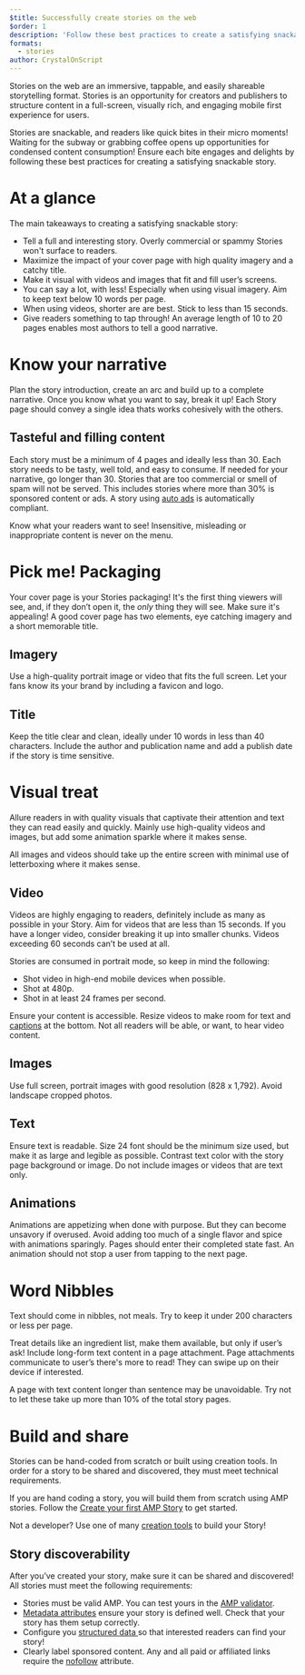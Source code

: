 ```yaml
---
$title: Successfully create stories on the web
$order: 1
description: 'Follow these best practices to create a satisfying snackable story'
formats:
  - stories
author: CrystalOnScript
---
```


Stories on the web are an immersive, tappable, and easily shareable storytelling format. Stories is an opportunity for creators and publishers to structure content in a full-screen, visually rich, and engaging mobile first experience for users.  

Stories are snackable, and readers like quick bites in their micro moments! Waiting for the subway or grabbing coffee opens up opportunities for condensed content consumption! Ensure each bite engages and delights by following these best practices for creating a satisfying snackable story.


# At a glance

The main takeaways to creating a satisfying snackable story:


*   Tell a full and interesting story. Overly commercial or spammy Stories won't surface to readers.
*   Maximize the impact of your cover page with high quality imagery and a catchy title.
*   Make it visual with videos and images that fit and fill user’s screens.
*   You can say a lot, with less! Especially when using visual imagery. Aim to keep text below 10 words per page.
*   When using videos, shorter are are best. Stick to less than 15 seconds.
*   Give readers something to tap through! An average length of 10 to 20 pages enables most authors to tell a good narrative.


# Know your narrative 

Plan the story introduction, create an arc and build up to a complete narrative. Once you know what you want to say, break it up! Each Story page should convey a single idea thats works cohesively with the others. 


## Tasteful and filling content

Each story must be a minimum of 4 pages and ideally less than 30. Each story needs to be tasty, well told, and easy to consume. If needed for your narrative, go longer than 30. Stories that are too commercial or smell of spam will not be served. This includes stories where more than 30% is sponsored content or ads. A story using [auto ads](../develop/advertise_amp_stories.md?format=stories) is automatically compliant.

Know what your readers want to see! Insensitive, misleading or inappropriate content is never on the menu. 


# Pick me! Packaging

Your cover page is your Stories packaging! It's the first thing viewers will see, and, if they don’t open it, the _only_ thing they will see. Make sure it's appealing! A good cover page has two elements, eye catching imagery and a short memorable title. 


## Imagery

Use a high-quality portrait image or video that fits the full screen. Let your fans know its your brand by including a favicon and logo. 


## Title

Keep the title clear and clean, ideally under 10 words in less than 40 characters. Include the author and publication name and add a publish date if the story is time sensitive.


# Visual treat

Allure readers in with quality visuals that captivate their attention and text they can read easily and quickly. Mainly use high-quality videos and images, but add some animation sparkle where it makes sense. 

All images and videos should take up the entire screen with minimal use of letterboxing where it makes sense. 


## Video

Videos are highly engaging to readers, definitely include as many as possible in your Story. Aim for videos that are less than 15 seconds. If you have a longer video, consider breaking it up into smaller chunks. Videos exceeding 60 seconds can’t be used at all. 

Stories are consumed in portrait mode, so keep in mind the following:



*   Shot video in high-end mobile devices when possible. 
*   Shot at 480p.
*   Shot in at least 24 frames per second.

Ensure your content is accessible. Resize videos to make room for text and [captions](https://developer.mozilla.org/en-US/docs/Web/HTML/Element/track) at the bottom. Not all readers will be able, or want, to hear video content.


## Images

Use full screen, portrait images with good resolution (828 x 1,792). Avoid landscape cropped photos. 


## Text

Ensure text is readable. Size 24 font should be the minimum size used, but make it as large and legible as possible. Contrast text color with the story page background or image. Do not include images or videos that are text only.  


## Animations

Animations are appetizing when done with purpose. But they can become unsavory if overused. Avoid adding too much of a single flavor and spice with animations sparingly. Pages should enter their completed state fast. An animation should not stop a user from tapping to the next page.


# Word Nibbles

Text should come in nibbles, not meals. Try to keep it under 200 characters or less per page.

Treat details like an ingredient list, make them available, but only if user’s ask! Include long-form text content in a page attachment. Page attachments communicate to user’s there's more to read! They can swipe up on their device if interested. 

A page with text content longer than sentence may be unavoidable. Try not to let these take up more than 10% of the total story pages. 


# Build and share 

Stories can be hand-coded from scratch or built using creation tools. In order for a story to be shared and discovered, they must meet technical requirements. 

If you are hand coding a story, you will build them from scratch using AMP stories. Follow the [Create your first AMP Story](visual_story/index.md) to get started. 

Not a developer? Use one of many [creation tools](../../tools.html?format=stories) to build your Story!


## Story discoverability 

After you’ve created your story, make sure it can be shared and discovered! All stories must meet the following requirements: 


*   Stories must be valid AMP. You can test yours in the [AMP validator](https://validator.ampproject.org/). 
*   [Metadata attributes](../../../documentation/components/reference/amp-story.md) ensure your story is defined well. Check that your story has them setup correctly.
*   Configure you [structured data ](https://developers.google.com/search/docs/guides/sd-policies)so that interested readers can find your story! 
*   Clearly label sponsored content. Any and all paid or affiliated links require the [nofollow](https://support.google.com/webmasters/answer/96569?hl=en) attribute.
